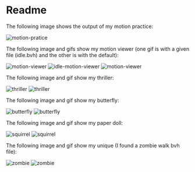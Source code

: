 # Readme

The following image shows the output of my motion practice:

![motion-pratice](https://user-images.githubusercontent.com/64821062/140592665-11f06b7d-29ee-476f-9f5b-51e30309bc76.png)

The following image and gifs show my motion viewer (one gif is with a given file (idle.bvh) and the other is with the default):

![motion-viewer](https://user-images.githubusercontent.com/64821062/140592745-e9bfbd63-0872-408e-b7ef-ce2ff4f32280.png)
![idle-motion-viewer](https://user-images.githubusercontent.com/64821062/140592738-fa2d2c71-fa55-4d01-a053-b0fd076d63e8.gif)
![motion-viewer](https://user-images.githubusercontent.com/64821062/140592741-88497e0c-ae50-4178-a121-ae8615151db2.gif)

The following image and gif show my thriller:

![thriller](https://user-images.githubusercontent.com/64821062/140592669-3af8e253-7063-4f25-bd6c-2784f12e237d.png)
![thriller](https://user-images.githubusercontent.com/64821062/140592720-334902fb-e9df-48b7-b632-817a05eb04ee.gif)

The following image and gif show my butterfly:

![butterfly](https://user-images.githubusercontent.com/64821062/140592694-146c08a6-5bea-4877-bced-9aea67e21bd0.png)
![butterfly](https://user-images.githubusercontent.com/64821062/140592712-5c3d8157-8f6d-45e2-8898-535b0c742f66.gif)

The following image and gif show my paper doll:

![squirrel](https://user-images.githubusercontent.com/64821062/140592687-c8dfe744-ebce-49a7-b361-4feefba0e6fd.png)
![squirrel](https://user-images.githubusercontent.com/64821062/140592717-d43df26c-3219-4fd0-9611-0ead6903f78f.gif)

The following image and gif show my unique (I found a zombie walk bvh file):

![zombie](https://user-images.githubusercontent.com/64821062/140592672-13475e03-b2b3-4605-95fb-750b6cd52d8e.png)
![zombie](https://user-images.githubusercontent.com/64821062/140592716-983d931d-3971-452d-bab0-6956c8ca7bf2.gif)
